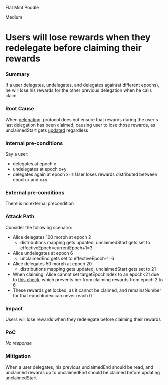 Flat Mint Poodle

Medium

# Users will lose rewards when they redelegate before claiming their rewards

### Summary

If a user delegates, undelegates, and delegates again(at different epochs), he will lose his rewards for the other previous delegation when he calls claim.


### Root Cause

When [delegating](https://github.com/sherlock-audit/2024-08-morphl2/blob/main/morph/contracts/contracts/l2/staking/L2Staking.sol#L284), protocol does not ensure that rewards during the user's last delegation has been claimed, causing user to lose those rewards, as unclaimedStart gets [updated](https://github.com/sherlock-audit/2024-08-morphl2/blob/main/morph/contracts/contracts/l2/staking/Distribute.sol#L112) regardless


### Internal pre-conditions

Say a user:
- delegates at epoch x
- undelegates at epoch x+y
- delegates again at epoch x+z
User loses rewards distributed between epoch x and x+y

### External pre-conditions

There is no external precondition

### Attack Path

Consider the following scenario:

- Alice delegates 100 morph at epoch 2
  - distributions mapping gets updated, unclaimedStart gets set to effectiveEpoch=currentEpoch+1=3
- Alice undelegates at epoch 6
  - unclaimedEnd gets set to effectiveEpoch-1=6
- Alice delegates 50 morph at epoch 20
  - distributions mapping gets updated, unclaimedStart gets set to 21
- When claiming, Alice cannot set targetEpochIndex to an epoch<21 due to [this check](https://github.com/sherlock-audit/2024-08-morphl2/blob/main/morph/contracts/contracts/l2/staking/Distribute.sol#L339), which prevents her from claiming rewards from epoch 2 to 6
- These rewards get locked, as it cannot be claimed, and remainsNumber for that epochIndex can never reach 0

### Impact

Users will lose rewards when they redelegate before claiming their rewards

### PoC

_No response_

### Mitigation

When a user delegates, his previous unclaimedEnd should be read, and unclaimed rewards up to unclaimedEnd should be claimed before updating unclaimedStart
